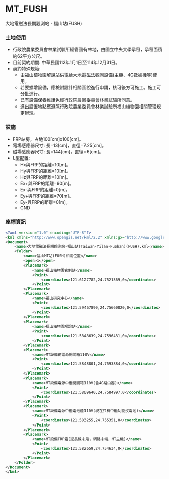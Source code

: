# MT_FUSH
大地電磁法長期觀測站 - 福山站(FUSH)

### 土地使用
+ 行政院農業委員會林業試驗所經管國有林地，由國立中央大學承租，承租面積約62平方公尺。
+ 目前契約期間: 中華民國112年1月1日至114年12月31日。
+ 契約特殊規範: 
  + 由福山植物園解說站供電給大地電磁法觀測設備(主機、4G數據機等)使用。
  + 若要擴增設備，應檢附設計相關圖說進行申請，核可後方可施工。施工可分批進行。
  + 已有設備保養維護免經行政院農業委員會林業試驗所同意。
  + 進出設置地點應遵照行政院農業委員會林業試驗所福山植物園相關管理規定辦理。
  
### 設施
+ FRP站房，占地100[cm]x100[cm]。
+ 電場感應器尺寸: 長=13[cm]，直徑=7.25[cm]。
+ 磁場感應器尺寸: 長=144[cm]，直徑=6[cm]。
+ L型配置:
  + Hx與FRP的距離=10[m]。
  + Hy與FRP的距離=10[m]。
  + Hz與FRP的距離=10[m]。
  + Ex+與FRP的距離=90[m]。
  + Ex-與FRP的距離=0[m]。
  + Ey+與FRP的距離=70[m]。
  + Ey-與FRP的距離=0[m]。
  + GND

### 座標資訊
```xml 
<?xml version="1.0" encoding="UTF-8"?>
<kml xmlns="http://www.opengis.net/kml/2.2" xmlns:gx="http://www.google.com/kml/ext/2.2" xmlns:kml="http://www.opengis.net/kml/2.2" xmlns:atom="http://www.w3.org/2005/Atom">
<Document>
	<name>大地電磁法長期觀測站-福山站(Taiwan-Yilan-FuShan)(FUSH).kml</name>
	<Folder>
		<name>福山MT站(FUSH)相關位置</name>
		<open>1</open>		
		<Placemark>
			<name>福山植物園管制站</name>
			<Point>
				<coordinates>121.6127782,24.7521369,0</coordinates>
			</Point>
		</Placemark>
		<Placemark>
			<name>福山研究中心</name>
			<Point>
				<coordinates>121.59467890,24.75660820,0</coordinates>
			</Point>
		</Placemark>	
		<Placemark>
			<name>福山植物園解說站</name>
			<Point>
				<coordinates>121.5848639,24.7596431,0</coordinates>
			</Point>
		</Placemark>
		<Placemark>
			<name>MT設備總電源開關箱110V</name>
			<Point>
				<coordinates>121.5848801,24.7593884,0</coordinates>
			</Point>
		</Placemark>
		<Placemark>
			<name>MT設備電源中繼開關箱110V(含4G路由器)</name>
			<Point>
				<coordinates>121.5809640,24.7584997,0</coordinates>
			</Point>
		</Placemark>
		<Placemark>
			<name>MT設備電源中繼電池櫃110V(現在只有中繼功能沒電池)</name>
			<Point>
				<coordinates>121.583255,24.755351,0</coordinates>
			</Point>
		</Placemark>
		<Placemark>
			<name>MT設備FRP箱(延長線末端，網路末端，MT主機)</name>
			<Point>
				<coordinates>121.582659,24.754634,0</coordinates>
			</Point>
		</Placemark>		
	</Folder>	
</Document>
</kml>
```
